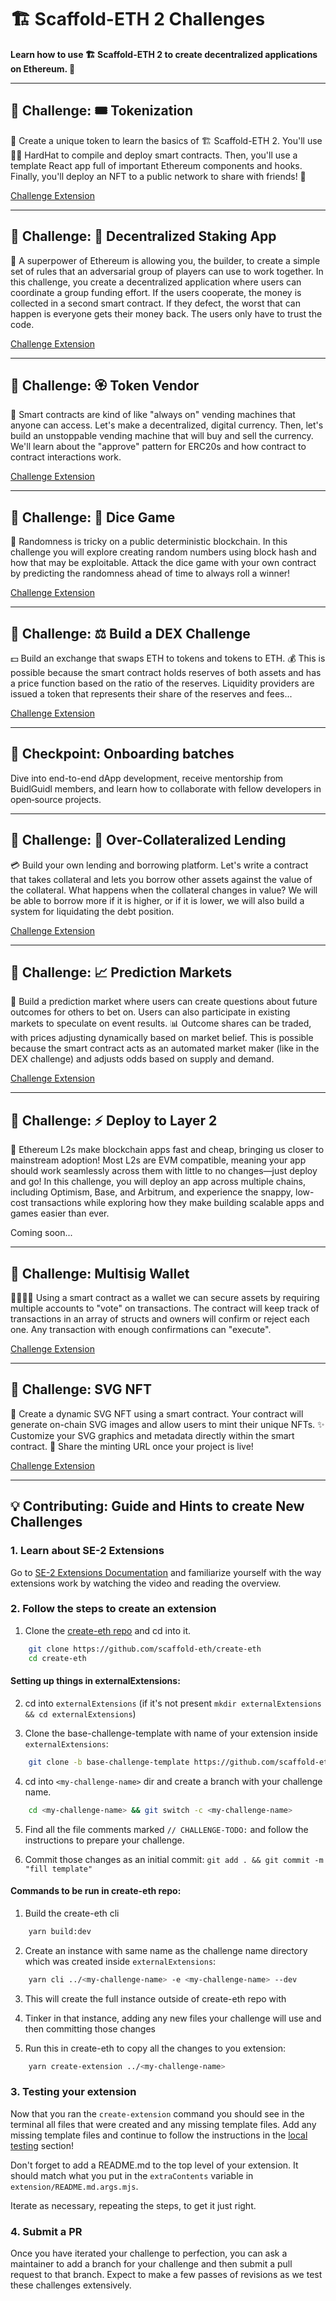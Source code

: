 # 🏗 Scaffold-ETH 2 Challenges

**Learn how to use 🏗 Scaffold-ETH 2 to create decentralized applications on Ethereum. 🚀**

---

## 🚩 Challenge: 🎟 Tokenization

🎫 Create a unique token to learn the basics of 🏗️ Scaffold-ETH 2. You'll use 👷‍♀️ HardHat to compile and deploy smart contracts. Then, you'll use a template React app full of important Ethereum components and hooks. Finally, you'll deploy an NFT to a public network to share with friends! 🚀

[Challenge Extension](https://github.com/scaffold-eth/se-2-challenges/tree/challenge-tokenization)

---

## 🚩 Challenge: 🔏 Decentralized Staking App

🦸 A superpower of Ethereum is allowing you, the builder, to create a simple set of rules that an adversarial group of players can use to work together. In this challenge, you create a decentralized application where users can coordinate a group funding effort. If the users cooperate, the money is collected in a second smart contract. If they defect, the worst that can happen is everyone gets their money back. The users only have to trust the code.

[Challenge Extension](https://github.com/scaffold-eth/se-2-challenges/tree/challenge-decentralized-staking)

---

## 🚩 Challenge: 🏵 Token Vendor

🤖 Smart contracts are kind of like "always on" vending machines that anyone can access. Let's make a decentralized, digital currency. Then, let's build an unstoppable vending machine that will buy and sell the currency. We'll learn about the "approve" pattern for ERC20s and how contract to contract interactions work.

[Challenge Extension](https://github.com/scaffold-eth/se-2-challenges/tree/challenge-token-vendor)

---

## 🚩 Challenge: 🎲 Dice Game

🎰 Randomness is tricky on a public deterministic blockchain. In this challenge you will explore creating random numbers using block hash and how that may be exploitable. Attack the dice game with your own contract by predicting the randomness ahead of time to always roll a winner!

[Challenge Extension](https://github.com/scaffold-eth/se-2-challenges/tree/challenge-dice-game)

---

## 🚩 Challenge: ⚖️ Build a DEX Challenge

💵 Build an exchange that swaps ETH to tokens and tokens to ETH. 💰 This is possible because the smart contract holds reserves of both assets and has a price function based on the ratio of the reserves. Liquidity providers are issued a token that represents their share of the reserves and fees...

[Challenge Extension](https://github.com/scaffold-eth/se-2-challenges/tree/challenge-dex)

---

## 🎉 Checkpoint: Onboarding batches

Dive into end-to-end dApp development, receive mentorship from BuidlGuidl members, and learn how to collaborate with fellow developers in open‑source projects.

---

## 🚩 Challenge: 🌽 Over-Collateralized Lending

💳 Build your own lending and borrowing platform. Let's write a contract that takes collateral and lets you borrow other assets against the value of the collateral. What happens when the collateral changes in value? We will be able to borrow more if it is higher, or if it is lower, we will also build a system for liquidating the debt position.

[Challenge Extension](https://github.com/scaffold-eth/se-2-challenges/tree/challenge-over-collateralized-lending)

---

## 🚩 Challenge: 📈 Prediction Markets

🔮 Build a prediction market where users can create questions about future outcomes for others to bet on. Users can also participate in existing markets to speculate on event results. 📊 Outcome shares can be traded, with prices adjusting dynamically based on market belief. This is possible because the smart contract acts as an automated market maker (like in the DEX challenge) and adjusts odds based on supply and demand.

[Challenge Extension](https://github.com/scaffold-eth/se-2-challenges/tree/challenge-prediction-markets)

---

## 🚩 Challenge: ⚡ Deploy to Layer 2

🚀 Ethereum L2s make blockchain apps fast and cheap, bringing us closer to mainstream adoption! Most L2s are EVM compatible, meaning your app should work seamlessly across them with little to no changes—just deploy and go! In this challenge, you will deploy an app across multiple chains, including Optimism, Base, and Arbitrum, and experience the snappy, low-cost transactions while exploring how they make building scalable apps and games easier than ever.

Coming soon...

---

## 🚩 Challenge: Multisig Wallet

👩‍👩‍👧‍👧 Using a smart contract as a wallet we can secure assets by requiring multiple accounts to "vote" on transactions. The contract will keep track of transactions in an array of structs and owners will confirm or reject each one. Any transaction with enough confirmations can "execute".

[Challenge Extension](https://github.com/scaffold-eth/se-2-challenges/tree/challenge-multisig)

---

## 🚩 Challenge: SVG NFT

🎨 Create a dynamic SVG NFT using a smart contract. Your contract will generate on-chain SVG images and allow users to mint their unique NFTs. ✨ Customize your SVG graphics and metadata directly within the smart contract. 🚀 Share the minting URL once your project is live!

[Challenge Extension](https://github.com/scaffold-eth/se-2-challenges/tree/challenge-svg-nft)

---

## 💡 Contributing: Guide and Hints to create New Challenges

### 1. Learn about SE-2 Extensions

Go to [SE-2 Extensions Documentation](https://docs.scaffoldeth.io/extensions/createExtensions) and familiarize yourself with the way extensions work by watching the video and reading the overview.

### 2. Follow the steps to create an extension

1. Clone the [create-eth repo](https://github.com/scaffold-eth/create-eth) and cd into it.

```bash
    git clone https://github.com/scaffold-eth/create-eth
    cd create-eth
```

#### Setting up things in externalExtensions:

2. cd into `externalExtensions` (if it's not present `mkdir externalExtensions && cd externalExtensions`)

3. Clone the base-challenge-template with name of your extension inside `externalExtensions`:

```bash
    git clone -b base-challenge-template https://github.com/scaffold-eth/se-2-challenges.git <my-challenge-name>
```

4. cd into `<my-challenge-name>` dir and create a branch with your challenge name.

```bash
    cd <my-challenge-name> && git switch -c <my-challenge-name>
```

5. Find all the file comments marked `// CHALLENGE-TODO:` and follow the instructions to prepare your challenge.

6. Commit those changes as an initial commit: `git add . && git commit -m "fill template"`

#### Commands to be run in create-eth repo:

1. Build the create-eth cli

```bash
    yarn build:dev
```

2. Create an instance with same name as the challenge name directory which was created inside `externalExtensions`:

```bash
    yarn cli ../<my-challenge-name> -e <my-challenge-name> --dev
```

3. This will create the full instance outside of create-eth repo with <my-challenge-name>

4. Tinker in that instance, adding any new files your challenge will use and then committing those changes

5. Run this in create-eth to copy all the changes to you extension:

```bash
    yarn create-extension ../<my-challenge-name>
```

### 3. Testing your extension

Now that you ran the `create-extension` command you should see in the terminal all files that were created and any missing template files. Add any missing template files and continue to follow the instructions in the [local testing](https://docs.scaffoldeth.io/extensions/createExtensions#local-testing) section!

Don't forget to add a README.md to the top level of your extension. It should match what you put in the `extraContents` variable in `extension/README.md.args.mjs`.

Iterate as necessary, repeating the steps, to get it just right.

### 4. Submit a PR

Once you have iterated your challenge to perfection, you can ask a maintainer to add a branch for your challenge and then submit a pull request to that branch. Expect to make a few passes of revisions as we test these challenges extensively.
